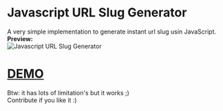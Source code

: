 Javascript URL Slug Generator
=============================

A very simple implementation to generate instant url slug usin JavaScript.<br />
<b>Preview: </b><br />
<img src="http://i.imgur.com/3X5Mu2m.png" title="Javascript URL Slug Generator" alt="Javascript URL Slug Generator"/>
<br />
<h1><a href="https://rawgit.com/hasantg/javascript-url-slug-generator/master/index.html">DEMO</a></h1>
Btw: it has lots of limitation's but it works ;)<br />Contribute if you like it :)

